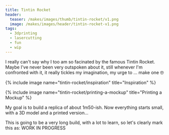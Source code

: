 ```yaml
---
title: Tintin Rocket
header:
  teaser: /makes/images/thumb/tintin-rocket/v1.png
  image: /makes/images/header/tintin-rocket-v1.png
tags:
  - 3dprinting
  - lasercutting
  - fun
  - wip
---
```


I really can't say why I too am so facinated by the famous Tintin Rocket. Maybe I've never been very outspoken about it, still whenever I'm confronted with it, it really tickles my imagination, my urge to ... make one 🤓

{% include image name="tintin-rocket/inspiration" title="Inspiration" %}

{% include image name="tintin-rocket/printing-a-mockup" title="Printing a Mockup" %}

My goal is to build a replica of about 1m50-ish. Now everything starts small, with a 3D model and a printed version...

This is going to be a very long build, with a lot to learn, so let's clearly mark this as: WORK IN PROGRESS
